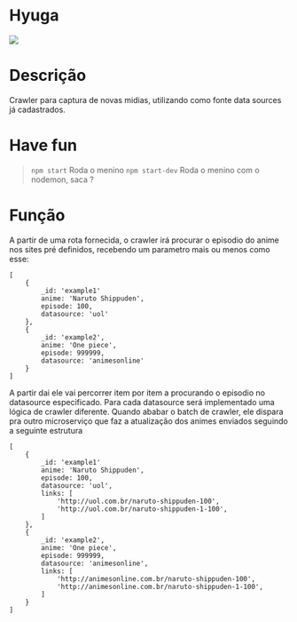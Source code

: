 # Hyuga 
![](https://media.giphy.com/media/oQ2GwxCkH6vv2/source.gif)

# Descrição
Crawler para captura de novas midias, utilizando como fonte data sources já cadastrados.

# Have fun
> `npm start` Roda o menino 
> `npm start-dev` Roda o menino com o nodemon, saca ?

# Função
A partir de uma rota fornecida, o crawler irá procurar o episodio do anime nos sites pré definidos, recebendo um parametro mais ou menos como esse:
```
[
    {
        _id: 'example1'
        anime: 'Naruto Shippuden',
        episode: 100,
        datasource: 'uol'
    },
    {
        _id: 'example2',
        anime: 'One piece',
        episode: 999999,
        datasource: 'animesonline'
    }
]
```
A partir dai ele vai percorrer item por item a procurando o episodio no datasource especificado. Para cada datasource será implementado uma lógica de crawler diferente.
Quando ababar o batch de crawler, ele dispara pra outro microserviço que faz a atualização dos animes enviados seguindo a seguinte estrutura
```
[
    {
        _id: 'example1'
        anime: 'Naruto Shippuden',
        episode: 100,
        datasource: 'uol',
        links: [
            'http://uol.com.br/naruto-shippuden-100',
            'http://uol.com.br/naruto-shippuden-1-100',
        ]
    },
    {
        _id: 'example2',
        anime: 'One piece',
        episode: 999999,
        datasource: 'animesonline',
        links: [
            'http://animesonline.com.br/naruto-shippuden-100',
            'http://animesonline.com.br/naruto-shippuden-1-100',
        ]
    }
]
```